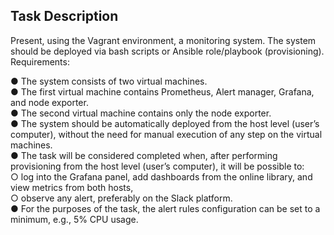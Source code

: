 ## Task Description 

Present, using the Vagrant environment, a monitoring system. The system should be deployed via bash scripts or Ansible role/playbook (provisioning). 
Requirements: 

● The system consists of two virtual machines. \
● The first virtual machine contains Prometheus, Alert manager, Grafana, and node exporter. \
● The second virtual machine contains only the node exporter. \
● The system should be automatically deployed from the host level (user’s computer), without the need for manual execution of any step on the virtual machines. \
● The task will be considered completed when, after performing provisioning from the host level (user’s computer), it will be possible to: \
○ log into the Grafana panel, add dashboards from the online library, and view metrics from both hosts, \
○ observe any alert, preferably on the Slack platform. \
● For the purposes of the task, the alert rules configuration can be set to a minimum, e.g., 5% CPU usage.
